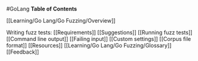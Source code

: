 #GoLang 
**Table of Contents**

[[Learning/Go Lang/Go Fuzzing/Overview]]

Writing fuzz tests:
[[Requirements]]
[[Suggestions]]
[[Running fuzz tests]]
[[Command line output]]
[[Failing input]]
[[Custom settings]]
[[Corpus file format]]
[[Resources]]
[[Learning/Go Lang/Go Fuzzing/Glossary]]
[[Feedback]]